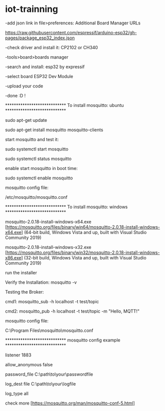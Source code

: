 # iot-trainning

-add json link in file>preferences: Additional Board Manager URLs

https://raw.githubusercontent.com/espressif/arduino-esp32/gh-pages/package_esp32_index.json

-check driver and install it: CP2102 or CH340 

-tools>board>boards manager

-search and install: esp32 by expressif 

-select board ESP32 Dev Module

-upload your code

-done :D !




**************************** To install mosquitto: ubuntu ****************************






sudo apt-get update

sudo apt-get install mosquitto mosquitto-clients

start mosquitto and test it:

sudo systemctl start mosquitto

sudo systemctl status mosquitto


enable start mosquitto in boot time:

sudo systemctl enable mosquitto


mosquitto config file:

/etc/mosquitto/mosquitto.conf




**************************** To install mosquitto: windows ****************************



mosquitto-2.0.18-install-windows-x64.exe [https://mosquitto.org/files/binary/win64/mosquitto-2.0.18-install-windows-x64.exe] (64-bit build, Windows Vista and up, built with Visual Studio Community 2019)

mosquitto-2.0.18-install-windows-x32.exe [https://mosquitto.org/files/binary/win32/mosquitto-2.0.18-install-windows-x86.exe] (32-bit build, Windows Vista and up, built with Visual Studio Community 2019)


run the installer

Verify the Installation: mosquitto -v


Testing the Broker:

cmd1: mosquitto_sub -h localhost -t test/topic

cmd2: mosquitto_pub -h localhost -t test/topic -m "Hello, MQTT!"


mosquitto config file:

C:\Program Files\mosquitto\mosquitto.conf




****************************  mosquitto config example  ****************************



listener 1883

allow_anonymous false

password_file C:\path\to\your\passwordfile

log_dest file C:\path\to\your\logfile

log_type all

check more [https://mosquitto.org/man/mosquitto-conf-5.html]
